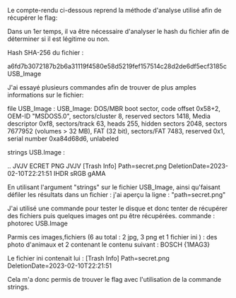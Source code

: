 Le compte-rendu ci-dessous reprend la méthode d'analyse utilisé afin de récupérer le flag:


Dans un 1er temps, il va être nécessaire d'analyser le hash du fichier afin de déterminer si il est légitime ou non.

Hash SHA-256 du fichier :

a6fd7b3072187b2b6a31119f4580e58d5219fef157514c28d2de6df5ecf3185c USB_Image

J'ai essayé plusieurs commandes afin de trouver de plus amples informations sur le fichier:

file USB_Image : USB_Image: DOS/MBR boot sector, code offset 0x58+2, OEM-ID "MSDOS5.0", sectors/cluster 8, reserved sectors 1418, Media descriptor 0xf8, sectors/track 63, heads 255, hidden sectors 2048, sectors 7677952 (volumes > 32 MB), FAT (32 bit), sectors/FAT 7483, reserved 0x1, serial number 0xa84d68d6, unlabeled

strings USB.Image :

..
JVJV ECRET PNG JVJV [Trash Info] Path=secret.png DeletionDate=2023-02-10T22:21:51 IHDR sRGB gAMA

En utilisant l'argument "strings" sur le fichier USB_Image, ainsi qu'faisant défiler les résultats dans un fichier : j'ai aperçu la ligne : "path=secret.png"

J'ai utilisé une commande pour tester le disque et donc tenter de récupérer des fichiers puis quelques images ont pu être récupérées. commande : photorec USB.Image

Parmis ces images,fichiers (6 au total : 2 jpg, 3 png et 1 fichier ini ) : des photo d'animaux et 2 contenant le contenu suivant : BOSCH {1MAG3}

Le fichier ini contenait lui : [Trash Info] Path=secret.png DeletionDate=2023-02-10T22:21:51

Cela m'a donc permis de trouver le flag avec l'utilisation de la commande strings.
